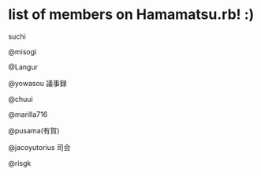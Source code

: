 # list of members on Hamamatsu.rb! :)
suchi

@misogi

@Langur

@yowasou 議事録

@chuui 

@marilla716

@pusama(有賀)

@jacoyutorius 司会

@risgk
